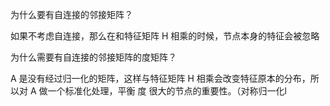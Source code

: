 为什么要有自连接的邻接矩阵？

如果不考虑自连接，那么在和特征矩阵 H 相乘的时候，节点本身的特征会被忽略

为什么需要有自连接的邻接矩阵的度矩阵？

A 是没有经过归一化的矩阵，这样与特征矩阵 H 相乘会改变特征原本的分布，所以对 A 做一个标准化处理，平衡 度 很大的节点的重要性。（对称归一化l